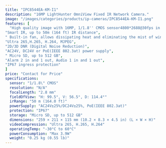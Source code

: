 ```yaml
---
title: "IPC8544EA-KM-I1"
description: "16MP LightHunter OmniView Fixed IR Network Camera."
image: "/images/categories/products/ip-cameras/IPC8544EA-KM-I1.png"
features: [
  "High quality image with 16MP, 1/1.8'' CMOS sensor4800*2688@30fps in the main stream offers 180° panoramic view, and 16:9 ratio can better fit the screen",
"Smart IR, up to 50m (164 ft) IR distance",
" Built-in fan, allows dissipating heat and eliminating the mist of window",
"Ultra 265,H.265, H.264, MJPEG",
"2D/3D DNR (Digital Noise Reduction)",
"AC24V, DC24V or PoE(IEEE 802.3at) power supply",
" Micro SD, up to 512 GB",
"Alarm 2 in and 1 out, Audio 1 in and 1 out",
"IP67 ingress protection"
]
price: "Contact for Price"
specifications:
  sensor: "1/1.8\" CMOS"
  resolution: "N/A"
  focalLength: "2.8 mm"
  fieldOfView: "H: 99.5°, V: 56.5°, D: 114.4°"
  irRange: "50 m (164.0 ft)"
  powerSupply: "AC24V±25%/DC24V±25%, PoE(IEEE 802.3at)"
  protection: "IP67"
  storage: "Micro SD, up to 512 GB"
  dimensions: "259 × 211 × 115 mm (10.2 × 8.3 × 4.5 in) (L × W × H)"
  videoCompression: "Ultra 265, H.265, H.264"
  operatingTemp: "-30°C to 60°C"
  powerConsumption: "Max 3.9W"
  weight: "0.25 kg (0.55 lb)"
---
```

